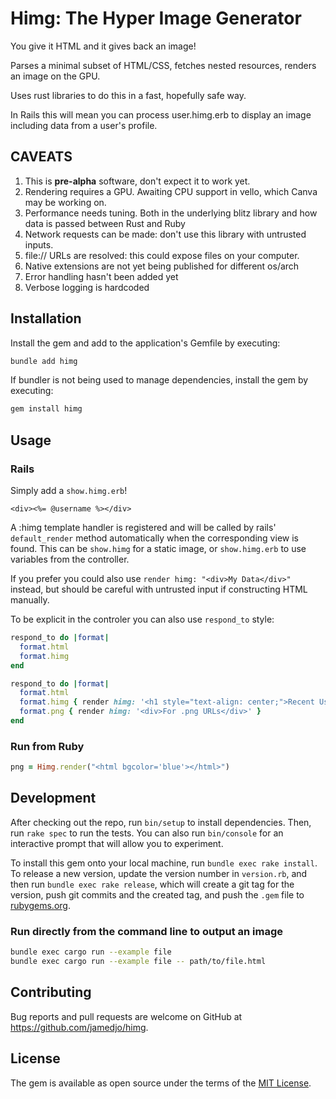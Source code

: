 # Himg: The Hyper Image Generator

You give it HTML and it gives back an image!

Parses a minimal subset of HTML/CSS, fetches nested resources, renders an image on the GPU.

Uses rust libraries to do this in a fast, hopefully safe way.

In Rails this will mean you can process user.himg.erb to display an image including data from a user's profile.

## CAVEATS

1. This is **pre-alpha** software, don't expect it to work yet.
2. Rendering requires a GPU. Awaiting CPU support in vello, which Canva may be working on.
3. Performance needs tuning. Both in the underlying blitz library and how data is passed between Rust and Ruby
4. Network requests can be made: don't use this library with untrusted inputs.
5. file:// URLs are resolved: this could expose files on your computer.
6. Native extensions are not yet being published for different os/arch
7. Error handling hasn't been added yet
8. Verbose logging is hardcoded

## Installation

Install the gem and add to the application's Gemfile by executing:

```bash
bundle add himg
```

If bundler is not being used to manage dependencies, install the gem by executing:

```bash
gem install himg
```

## Usage

### Rails

Simply add a `show.himg.erb`!

```erb
<div><%= @username %></div>
```

A :himg template handler is registered and will be called by rails' `default_render` method automatically when the corresponding view is found. This can be `show.himg` for a static image, or `show.himg.erb` to use variables from the controller.

If you prefer you could also use `render himg: "<div>My Data</div>"` instead, but should be careful with untrusted input if constructing HTML manually.

To be explicit in the controler you can also use `respond_to` style:

```ruby
respond_to do |format|
  format.html
  format.himg
end
```

```ruby
respond_to do |format|
  format.html
  format.himg { render himg: '<h1 style="text-align: center;">Recent Users</h1>' }
  format.png { render himg: '<div>For .png URLs</div>' }
end
```

### Run from Ruby

```ruby
png = Himg.render("<html bgcolor='blue'></html>") 
```

## Development

After checking out the repo, run `bin/setup` to install dependencies. Then, run `rake spec` to run the tests. You can also run `bin/console` for an interactive prompt that will allow you to experiment.

To install this gem onto your local machine, run `bundle exec rake install`. To release a new version, update the version number in `version.rb`, and then run `bundle exec rake release`, which will create a git tag for the version, push git commits and the created tag, and push the `.gem` file to [rubygems.org](https://rubygems.org).

### Run directly from the command line to output an image
```bash
bundle exec cargo run --example file
bundle exec cargo run --example file -- path/to/file.html
```

## Contributing

Bug reports and pull requests are welcome on GitHub at https://github.com/jamedjo/himg.

## License

The gem is available as open source under the terms of the [MIT License](https://opensource.org/licenses/MIT).
